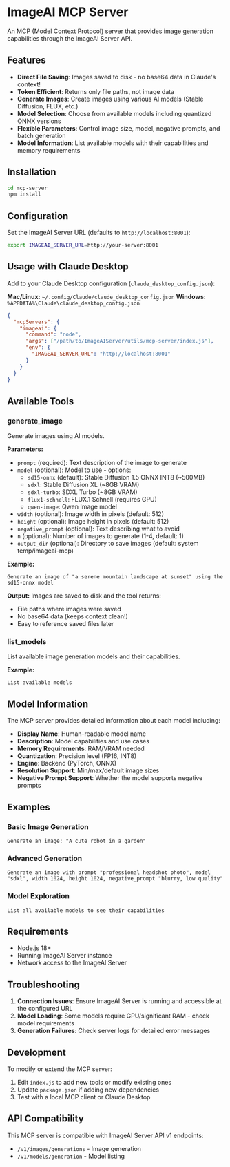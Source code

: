 # ImageAI MCP Server

An MCP (Model Context Protocol) server that provides image generation capabilities through the ImageAI Server API.

## Features

- **Direct File Saving**: Images saved to disk - no base64 data in Claude's context!
- **Token Efficient**: Returns only file paths, not image data
- **Generate Images**: Create images using various AI models (Stable Diffusion, FLUX, etc.)
- **Model Selection**: Choose from available models including quantized ONNX versions
- **Flexible Parameters**: Control image size, model, negative prompts, and batch generation
- **Model Information**: List available models with their capabilities and memory requirements

## Installation

```bash
cd mcp-server
npm install
```

## Configuration

Set the ImageAI Server URL (defaults to `http://localhost:8001`):

```bash
export IMAGEAI_SERVER_URL=http://your-server:8001
```

## Usage with Claude Desktop

Add to your Claude Desktop configuration (`claude_desktop_config.json`):

**Mac/Linux:** `~/.config/Claude/claude_desktop_config.json`
**Windows:** `%APPDATA%\Claude\claude_desktop_config.json`

```json
{
  "mcpServers": {
    "imageai": {
      "command": "node",
      "args": ["/path/to/ImageAIServer/utils/mcp-server/index.js"],
      "env": {
        "IMAGEAI_SERVER_URL": "http://localhost:8001"
      }
    }
  }
}
```

## Available Tools

### generate_image

Generate images using AI models.

**Parameters:**
- `prompt` (required): Text description of the image to generate
- `model` (optional): Model to use - options:
  - `sd15-onnx` (default): Stable Diffusion 1.5 ONNX INT8 (~500MB)
  - `sdxl`: Stable Diffusion XL (~8GB VRAM)
  - `sdxl-turbo`: SDXL Turbo (~8GB VRAM)
  - `flux1-schnell`: FLUX.1 Schnell (requires GPU)
  - `qwen-image`: Qwen Image model
- `width` (optional): Image width in pixels (default: 512)
- `height` (optional): Image height in pixels (default: 512)
- `negative_prompt` (optional): Text describing what to avoid
- `n` (optional): Number of images to generate (1-4, default: 1)
- `output_dir` (optional): Directory to save images (default: system temp/imageai-mcp)

**Example:**
```
Generate an image of "a serene mountain landscape at sunset" using the sd15-onnx model
```

**Output:**
Images are saved to disk and the tool returns:
- File paths where images were saved
- No base64 data (keeps context clean!)
- Easy to reference saved files later

### list_models

List available image generation models and their capabilities.

**Example:**
```
List available models
```

## Model Information

The MCP server provides detailed information about each model including:

- **Display Name**: Human-readable model name
- **Description**: Model capabilities and use cases
- **Memory Requirements**: RAM/VRAM needed
- **Quantization**: Precision level (FP16, INT8)
- **Engine**: Backend (PyTorch, ONNX)
- **Resolution Support**: Min/max/default image sizes
- **Negative Prompt Support**: Whether the model supports negative prompts

## Examples

### Basic Image Generation
```
Generate an image: "A cute robot in a garden"
```

### Advanced Generation
```
Generate an image with prompt "professional headshot photo", model "sdxl", width 1024, height 1024, negative_prompt "blurry, low quality"
```

### Model Exploration
```
List all available models to see their capabilities
```

## Requirements

- Node.js 18+
- Running ImageAI Server instance
- Network access to the ImageAI Server

## Troubleshooting

1. **Connection Issues**: Ensure ImageAI Server is running and accessible at the configured URL
2. **Model Loading**: Some models require GPU/significant RAM - check model requirements
3. **Generation Failures**: Check server logs for detailed error messages

## Development

To modify or extend the MCP server:

1. Edit `index.js` to add new tools or modify existing ones
2. Update `package.json` if adding new dependencies
3. Test with a local MCP client or Claude Desktop

## API Compatibility

This MCP server is compatible with ImageAI Server API v1 endpoints:
- `/v1/images/generations` - Image generation
- `/v1/models/generation` - Model listing